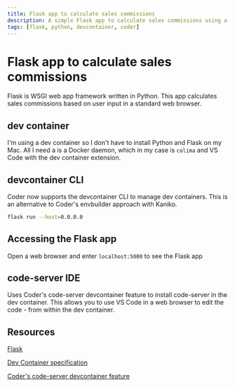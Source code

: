 ```yaml
---
title: Flask app to calculate sales commissions
description: A simple Flask app to calculate sales commissions using a dev container
tags: [flask, python, devcontainer, coder]
---
```


# Flask app to calculate sales commissions

Flask is WSGI web app framework written in Python. This app calculates sales commissions based on user input in a standard web browser.

## dev container

I'm using a dev container so I don't have to install Python and Flask on my Mac. All I need a is a Docker daemon, which in my case is `colima` and VS Code with the dev container extension.

## devcontainer CLI

Coder now supports the devcontainer CLI to manage dev containers. This is an alternative to Coder's envbuilder approach with Kaniko. 

```bash
flask run --host=0.0.0.0
```

## Accessing the Flask app

Open a web browser and enter `localhost:5000` to see the Flask app

## code-server IDE

Uses Coder's code-server devcontainer feature to install code-server in the dev container. This allows you to use VS Code in a web browser to edit the code - from within the dev container.

## Resources

[Flask](https://flask.palletsprojects.com/)

[Dev Container specification](https://containers.dev/implementors/spec/)

[Coder's code-server devcontainer feature](https://github.com/coder/devcontainer-features/blob/main/src/code-server/README.md)
